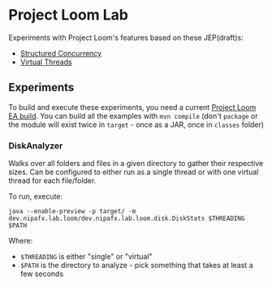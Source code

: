 # Project Loom Lab

Experiments with Project Loom's features based on these JEP(draft)s:

* [Structured Concurrency](https://openjdk.java.net/jeps/8277129)
* [Virtual Threads](https://openjdk.java.net/jeps/8277131)

## Experiments

To build and execute these experiments, you need a current [Project Loom EA build](https://jdk.java.net/loom/).
You can build all the examples with `mvn compile` (don't `package` or the module will exist twice in `target` - once as a JAR, once in `classes` folder)

### DiskAnalyzer

Walks over all folders and files in a given directory to gather their respective sizes.
Can be configured to either run as a single thread or with one virtual thread for each file/folder.

To run, execute:

```shell
java --enable-preview -p target/ -m dev.nipafx.lab.loom/dev.nipafx.lab.loom.disk.DiskStats $THREADING $PATH
```

Where:

* `$THREADING` is either "single" or "virtual"
* `$PATH` is the directory to analyze - pick something that takes at least a few seconds